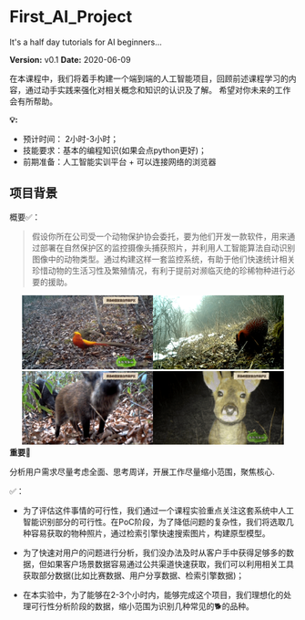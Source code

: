 # First_AI_Project
It's a half day tutorials for AI beginners...

<div class="alert alert-block alert-success">  
 <b>Version:</b> v0.1 <b>Date:</b> 2020-06-09 

在本课程中，我们将着手构建一个端到端的人工智能项目，回顾前述课程学习的内容，通过动手实践来强化对相关概念和知识的认识及了解。 
希望对你未来的工作会有所帮助。
</div>


<div class="alert alert-block alert-info">
<b>💡:</b> 

- 预计时间： 2小时-3小时；
- 技能要求：基本的编程知识(如果会点python更好)；  
- 前期准备：人工智能实训平台 + 可以连接网络的浏览器
</div>

## 项目背景

<div class="alert alert-block alert-success">  
概要✅：

> 假设你所在公司受一个动物保护协会委托，要为他们开发一款软件，用来通过部署在自然保护区的监控摄像头捕获照片，并利用人工智能算法自动识别图像中的动物类型。通过构建这样一套监控系统，有助于他们快速统计相关珍惜动物的生活习性及繁殖情况，有利于提前对濒临灭绝的珍稀物种进行必要的援助。
</div>

<center class="half">
    <img src="imgs/181.gif" width="230"/><img src="imgs/218.gif" width="230"/><img src="imgs/246.gif" width="230"/><img src="imgs/340.gif" width="230"/>
</center>

<div class="alert alert-block alert-danger">  
<b>重要📌</b>

分析用户需求尽量考虑全面、思考周详，开展工作尽量缩小范围，聚焦核心.   
</div>

<div class="alert alert-block alert-success">  
✅：

- 为了评估这件事情的可行性，我们通过一个课程实验重点关注这套系统中人工智能识别部分的可行性。在PoC阶段，为了降低问题的复杂性，我们将选取几种容易获取的物种照片，通过检索引擎快速搜索图片，构建原型模型。
  
- 为了快速对用户的问题进行分析，我们没办法及时从客户手中获得足够多的数据，但如果客户场景数据容易通过公共渠道快速获取，我们可以利用相关工具获取部分数据(比如比赛数据、用户分享数据、检索引擎数据)；
  
- 在本实验中，为了能够在2-3个小时内，能够完成这个项目，我们理想化的处理可行性分析阶段的数据，缩小范围为识别几种常见的🐕的品种。
  

</div>